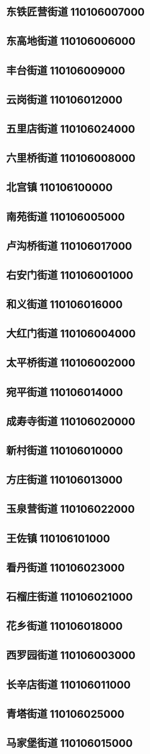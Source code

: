 # 东铁匠营街道 110106007000
# 东高地街道 110106006000
# 丰台街道 110106009000
# 云岗街道 110106012000
# 五里店街道 110106024000
# 六里桥街道 110106008000
# 北宫镇 110106100000
# 南苑街道 110106005000
# 卢沟桥街道 110106017000
# 右安门街道 110106001000
# 和义街道 110106016000
# 大红门街道 110106004000
# 太平桥街道 110106002000
# 宛平街道 110106014000
# 成寿寺街道 110106020000
# 新村街道 110106010000
# 方庄街道 110106013000
# 玉泉营街道 110106022000
# 王佐镇 110106101000
# 看丹街道 110106023000
# 石榴庄街道 110106021000
# 花乡街道 110106018000
# 西罗园街道 110106003000
# 长辛店街道 110106011000
# 青塔街道 110106025000
# 马家堡街道 110106015000
